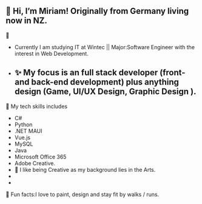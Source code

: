 👋
Hi, I’m Miriam!
Originally from Germany living now in NZ.
 - 
  👀
- Currently I am studying IT at Wintec || Major:Software Engineer with the interest in Web Development.
- ✨ My focus is an full stack developer (front- and back-end development) plus anything design (Game, UI/UX Design,
  Graphic Design ).
  -
🧩 My tech skills includes
- C#
- Python
- .NET MAUI
- Vue.js
- MySQL
- Java
- Microsoft Office 365
- Adobe Creative.
- 🎨 I like being Creative as my background lies in the Arts.
 -
 -
🏹 Fun facts:I love to paint, design and stay fit by walks / runs.

